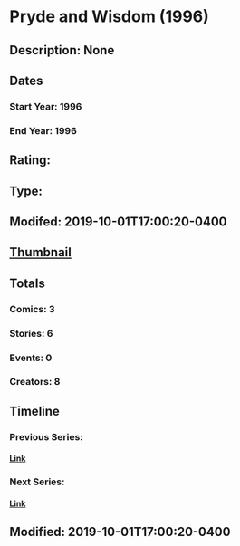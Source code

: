 # Pryde and Wisdom (1996)
## Description: None
## Dates
### Start Year: 1996
### End Year: 1996
## Rating: 
## Type: 
## Modifed: 2019-10-01T17:00:20-0400
## [Thumbnail](http://i.annihil.us/u/prod/marvel/i/mg/e/d0/5a8f32beb5a1c.jpg)
## Totals
### Comics: 3
### Stories: 6
### Events: 0
### Creators: 8
## Timeline
### Previous Series: 
#### [Link]()
### Next Series: 
#### [Link]()
## Modified: 2019-10-01T17:00:20-0400